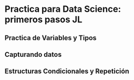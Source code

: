 # Practica para Data Science: primeros pasos JL

## Practica de Variables y Tipos

## Capturando datos

## Estructuras Condicionales y Repetición
